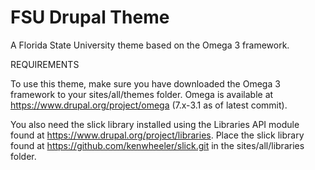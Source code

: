 # FSU Drupal Theme
A Florida State University theme based on the Omega 3 framework.

REQUIREMENTS

To use this theme, make sure you have downloaded the Omega 3 framework 
to your sites/all/themes folder. Omega is available at 
https://www.drupal.org/project/omega (7.x-3.1 as of latest commit).

You also need the slick library installed using the Libraries API module
found at https://www.drupal.org/project/libraries. Place the slick library
found at https://github.com/kenwheeler/slick.git in the sites/all/libraries
folder.